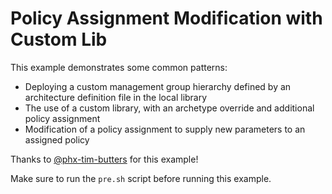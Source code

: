 # Policy Assignment Modification with Custom Lib

This example demonstrates some common patterns:

- Deploying a custom management group hierarchy defined by an architecture definition file in the local library
- The use of a custom library, with an archetype override and additional policy assignment
- Modification of a policy assignment to supply new parameters to an assigned policy

Thanks to [@phx-tim-butters](https://github.com/phx-tim-butters) for this example!

Make sure to run the `pre.sh` script before running this example.
